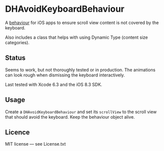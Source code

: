 # DHAvoidKeyboardBehaviour

A [behaviour][objc] for iOS apps to ensure scroll view content is not covered by the keyboard.

[objc]: http://www.objc.io/issue-13/behaviors.html 

Also includes a class that helps with using Dynamic Type (content size categories).

## Status

Seems to work, but not thoroughly tested or in production. The animations can look rough when dismissing the keyboard interactively.

Last tested with Xcode 6.3 and the iOS 8.3 SDK.

## Usage

Create a `DHAvoidKeyboardBehaviour` and set its `scrollView` to the scroll view that should avoid the keyboard. Keep the behaviour object alive.

## Licence

MIT license — see License.txt
